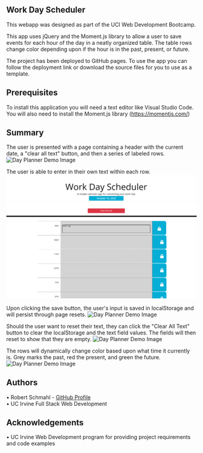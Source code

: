 Work Day Scheduler
-----------------------------

This webapp was designed as part of the UCI Web Development Bootcamp.

This app uses jQuery and the Moment.js library to allow a user to save events for each hour of the day in a neatly organized table. The table rows change color depending upon if the hour is in the past, present, or future. 

The project has been deployed to GitHub pages. To use the app you can follow the deployment link or download the source files for you to use as a template.


Prerequisites
-----------------------------

To install this application you will need a text editor like Visual Studio Code. You will also need to install the Moment.js library (https://momentjs.com/)


Summary
-----------------------------

The user is presented with a page containing a header with  the current date, a "clear all text" button, and then a series of labeled rows.
<img src="https://raw.githubusercontent.com/rschm007/Day-Planner/Assets/Demo%Images/demo-1.png" alt="Day Planner Demo Image" style="max-width:100%;">

The user is able to enter in their own text within each row.
<img src="https://raw.githubusercontent.com/rschm007/Day-Planner/main/Assets/Demo%20Images/demo-2.png" alt="Day Planner Demo Image" style="max-width:100%;">

Upon clicking the save button, the user's input is saved in localStorage and will persist through page resets.
<img src="https://raw.githubusercontent.com/rschm007/Day-Planner/Assets/Demo%Images/demo-3.png" alt="Day Planner Demo Image" style="max-width:100%;">

Should the user want to reset their text, they can click the "Clear All Text" button to clear the localStorage and the text field values. The fields will then reset to show that they are empty.
<img src="https://raw.githubusercontent.com/rschm007/Day-Planner/Assets/Demo%Images/demo-4.png" alt="Day Planner Demo Image" style="max-width:100%;">

The rows will dynamically change color based upon what time it currently is. Grey marks the past, red the present, and green the future.
<img src="https://raw.githubusercontent.com/rschm007/Day-Planner/Assets/Demo%Images/demo-5.png" alt="Day Planner Demo Image" style="max-width:100%;">

Authors
-----------------------------
• Robert Schmahl - <a href="https://github.com/rschm007">GitHub Profile</a>
<br>
• UC Irvine Full Stack Web Development
<br>

Acknowledgements
-----------------------------
• UC Irvine Web Development program for providing project requirements and code examples
